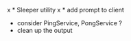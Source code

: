 
x * Sleeper utility
x * add prompt to client
* consider PingService, PongService ?
* clean up the output

